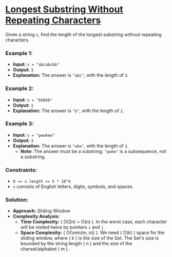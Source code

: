 # [Longest Substring Without Repeating Characters](https://leetcode.com/problems/longest-substring-without-repeating-characters/description/)

Given a string `s`, find the length of the longest substring without repeating characters.

### Example 1:
- **Input:** `s = "abcabcbb"`
- **Output:** `3`
- **Explanation:** The answer is `"abc"`, with the length of `3`.

### Example 2:
- **Input:** `s = "bbbbb"`
- **Output:** `1`
- **Explanation:** The answer is `"b"`, with the length of `1`.

### Example 3:
- **Input:** `s = "pwwkew"`
- **Output:** `3`
- **Explanation:** The answer is `"wke"`, with the length of `3`.
  - **Note:** The answer must be a substring. `"pwke"` is a subsequence, not a substring.

### Constraints:
- `0 <= s.length <= 5 * 10^4`
- `s` consists of English letters, digits, symbols, and spaces.

### Solution:
- **Approach:** Sliding Window
- **Complexity Analysis:**
  - **Time Complexity:** \( O(2n) = O(n) \). In the worst case, each character will be visited twice by pointers `i` and `j`.
  - **Space Complexity:** \( O(\min(m, n)) \). We need \( O(k) \) space for the sliding window, where \( k \) is the size of the Set. The Set's size is bounded by the string length \( n \) and the size of the charset/alphabet \( m \).
